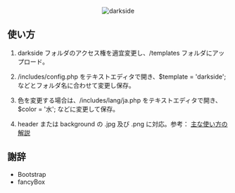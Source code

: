 <p align="center"><img src="https://user-images.githubusercontent.com/25574701/52907582-b343c100-32a7-11e9-9407-3fbfcef29e45.png" alt="darkside"></p>

## 使い方

1. darkside フォルダのアクセス権を適宜変更し、/templates フォルダにアップロード。

2. /includes/config.php をテキストエディタで開き、$template = 'darkside'; などとフォルダ名に合わせて変更し保存。

3. 色を変更する場合は、/includes/lang/ja.php をテキストエディタで開き、$color = '水'; などに変更して保存。

4. header または background の .jpg 及び .png に対応。参考： [主な使い方の解説](https://xn--5rwx17a.xn--v8jtdudb.com/%E3%83%89%E3%82%AD%E3%83%A5%E3%83%A1%E3%83%B3%E3%83%86%E3%83%BC%E3%82%B7%E3%83%A7%E3%83%B3/%E4%B8%BB%E3%81%AA%E4%BD%BF%E3%81%84%E6%96%B9%E3%81%AE%E8%A7%A3%E8%AA%AC#toc8)

## 謝辞

- Bootstrap
- fancyBox
